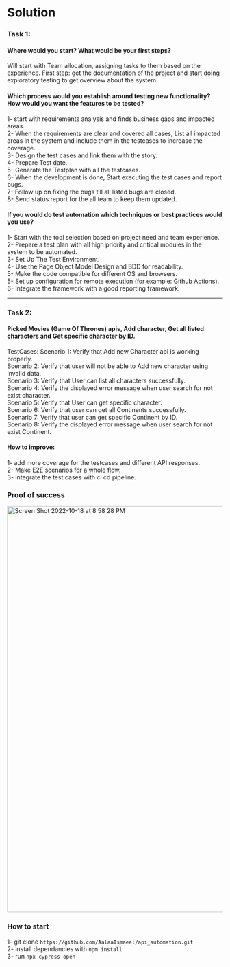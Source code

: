 # Solution

### Task 1:

#### Where would you start? What would be your first steps?
  Will start with Team allocation, assigning tasks to them based on the experience.
  First step: get the documentation of the project and start doing exploratory testing to get overview about the system. 


#### Which process would you establish around testing new functionality? How would you want the features to be tested?

 1- start with requirements analysis and finds business gaps and impacted areas. <br />
 2- When the requirements are clear and covered all cases, List all impacted areas in the system and include them in the testcases to increase the coverage. <br />
 3- Design the test cases and link them with the story. <br />
 4- Prepare Test date. <br />
 5- Generate the Testplan with all the testcases. <br />
 6- When the development is done, Start executing the test cases and report bugs. <br />
 7- Follow up on fixing the bugs till all listed bugs are closed. <br />
 8- Send status report for the all team to keep them updated. <br />

#### If you would do test automation which techniques or best practices would you use?

1- Start with the tool selection based on project need and team experience. <br />
2- Prepare a test plan with all high priority and critical modules in the system to be automated. <br />
3- Set Up The Test Environment. <br />
4- Use the Page Object Model Design and BDD for readability. <br />
5- Make the code compatible for different OS and browsers. <br />
5- Set up configuration for remote execution (for example: Github Actions). <br />
6- Integrate the framework with a good reporting framework. <br />


---


### Task 2:

#### Picked Movies (Game Of Thrones) apis, Add character, Get all listed characters and Get specific character by ID. 

TestCases: 
Scenario 1: Verify that Add new Character api is working properly. <br />
Scenario 2: Verify that user will not be able to Add new character using invalid data. <br />
Scenario 3: Verify that User can list all characters successfully. <br />
Scenario 4: Verify the displayed error message when user search for not exist character. <br />
Scenario 5: Verify that User can get specific character. <br />
Scenario 6: Verify that user can get all Continents successfully. <br />
Scenario 7: Verify that user can get specific Continent by ID. <br />
Scenario 8: Verify the displayed error message when user search for not exist Continent. <br />

#### How to improve:

1- add more coverage for the testcases and different API responses. <br />
2- Make E2E scenarios for a whole flow. <br />
3- integrate the test cases with ci cd pipeline. <br />


### Proof of success

<img width="946" alt="Screen Shot 2022-10-18 at 8 58 28 PM" src="https://user-images.githubusercontent.com/85589242/196500314-a6b05856-4190-4a94-9c08-3079d6e53b0d.png">


### How to start
1- git clone `https://github.com/AalaaIsmaeel/api_automation.git` <br />
2- install dependancies with `npm install` <br />
3- run `npx cypress open` <br />
